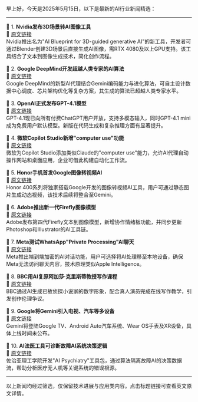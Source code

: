 早上好，今天是2025年5月15日，以下是最新的AI行业新闻精选：

---

📌 1. **Nvidia发布3D场景转AI图像工具**  
🔗 [原文链接](https://www.theverge.com/news/658613/nvidia-ai-blueprint-blender-3d-image-references)  
Nvidia推出名为"AI Blueprint for 3D-guided generative AI"的新工具，开发者可通过Blender创建3D场景后直接生成AI图像，需RTX 4080及以上GPU支持。该工具结合了文本到图像生成技术，简化创作流程。

📌 2. **Google DeepMind开发超越人类专家的AI算法**  
🔗 [原文链接](https://www.wired.com/story/google-deepminds-ai-agent-dreams-up-algorithms-beyond-human-expertise/)  
Google DeepMind的新型AI代理结合Gemini编码能力与进化算法，可自主设计数据中心调度、芯片架构优化等复杂方案，其生成的算法已超越人类专家水平。

📌 3. **OpenAI正式发布GPT-4.1模型**  
🔗 [原文链接](https://www.theverge.com/news/667507/openai-chatgpt-gpt-4-1-ai-model-general-availability)  
GPT-4.1现已向所有付费ChatGPT用户开放，支持多模态输入，同时GPT-4.1 mini成为免费用户默认模型。新版在代码生成和复杂推理方面有显著提升。

📌 4. **微软Copilot Studio新增"computer use"功能**  
🔗 [原文链接](https://www.theverge.com/news/649574/microsoft-copilot-studio-computer-use-ai)  
微软为Copilot Studio添加类似Claude的"computer use"能力，允许AI代理自动操作网站和桌面应用，企业可借此构建自动化工作流。

📌 5. **Honor手机首发Google图像转视频AI**  
🔗 [原文链接](https://www.theverge.com/news/664812/google-honor-ai-image-to-video-gemini)  
Honor 400系列将独家搭载Google开发的图像转视频AI工具，用户可通过静态图片生成动态视频，该技术后续将整合至Gemini。

📌 6. **Adobe推出新一代Firefly图像模型**  
🔗 [原文链接](https://www.theverge.com/news/655230/adobe-ai-firefly-image-model-4-availability)  
Adobe发布第四代Firefly文本到图像模型，新增协作情绪板功能，并同步更新Photoshop和Illustrator的AI工具链。

📌 7. **Meta测试WhatsApp"Private Processing"AI聊天**  
🔗 [原文链接](https://www.theverge.com/news/658646/whatsapp-is-working-on-private-ai-chats-in-the-cloud)  
Meta推出端到端加密的AI对话功能，用户可选择将AI处理移至本地设备，确保Meta无法访问聊天内容，技术原理类似Apple Intelligence。

📌 8. **BBC用AI复原阿加莎·克里斯蒂教授写作课程**  
🔗 [原文链接](https://www.theverge.com/news/659150/bbc-agatha-christie-ai-maestro-classes)  
BBC通过AI生成已故侦探小说家的数字形象，配合真人演员完成在线写作教学，引发创作伦理争议。

📌 9. **Google将Gemini引入电视、汽车等多设备**  
🔗 [原文链接](https://www.theverge.com/news/665161/google-gemini-tvs-cars-smartwatches-android-xr)  
Gemini将登陆Google TV、Android Auto汽车系统、Wear OS手表及XR设备，具体上线时间未公布。

📌 10. **AI法医工具可诊断故障AI系统决策逻辑**  
🔗 [原文链接](https://gizmodo.com/forensics-tool-reanimates-the-brains-of-ais-that-fail-in-order-to-understand-what-went-wrong-2000596688)  
佐治亚理工学院开发"AI Psychiatry"工具包，通过算法隔离故障AI的决策数据流，帮助分析医疗无人机等关键系统的错误根源。

---

以上新闻均经过筛选，仅保留技术进展与应用类内容。点击标题链接可查看英文原文详情。
